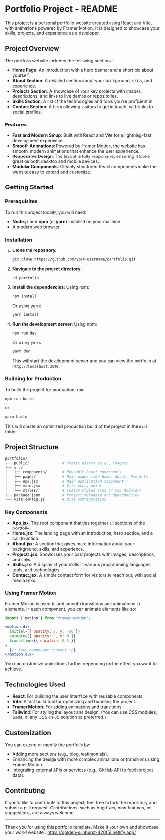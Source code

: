 # Portfolio Project - README

This project is a personal portfolio website created using React and Vite, with animations powered by Framer Motion. It is designed to showcase your skills, projects, and experience as a developer.

## Project Overview

The portfolio website includes the following sections:
- **Home Page**: An introduction with a hero banner and a short bio about yourself.
- **About Section**: A detailed section about your background, skills, and experience.
- **Projects Section**: A showcase of your key projects with images, descriptions, and links to live demos or repositories.
- **Skills Section**: A list of the technologies and tools you're proficient in.
- **Contact Section**: A form allowing visitors to get in touch, with links to social profiles.

### Features
- **Fast and Modern Setup**: Built with React and Vite for a lightning-fast development experience.
- **Smooth Animations**: Powered by Framer Motion, the website has smooth, modern animations that enhance the user experience.
- **Responsive Design**: The layout is fully responsive, ensuring it looks great on both desktop and mobile devices.
- **Modular Components**: Cleanly structured React components make the website easy to extend and customize.

## Getting Started

### Prerequisites

To run this project locally, you will need:
- **Node.js** and **npm** (or **yarn**) installed on your machine.
- A modern web browser.

### Installation

1. **Clone the repository**:
    ```bash
    git clone https://github.com/your-username/portfolio.git
    ```

2. **Navigate to the project directory**:
    ```bash
    cd portfolio
    ```

3. **Install the dependencies**:
    Using npm:
    ```bash
    npm install
    ```
    Or using yarn:
    ```bash
    yarn install
    ```

4. **Run the development server**:
    Using npm:
    ```bash
    npm run dev
    ```
    Or using yarn:
    ```bash
    yarn dev
    ```

    This will start the development server and you can view the portfolio at `http://localhost:3000`.

### Building for Production

To build the project for production, run:
```bash
npm run build
```
or
```bash
yarn build
```

This will create an optimized production build of the project in the `dist` folder.

## Project Structure

```bash
portfolio/
├── public/               # Static assets (e.g., images)
├── src/
│   ├── components/       # Reusable React components
│   ├── pages/            # Main pages like Home, About, Projects
│   ├── App.jsx           # Main application component
│   ├── main.jsx          # Vite entry point
│   └── styles/           # Custom styles (CSS or CSS Modules)
├── package.json          # Project metadata and dependencies
└── vite.config.js        # Vite configuration
```

### Key Components

- **App.jsx**: The root component that ties together all sections of the portfolio.
- **Home.jsx**: The landing page with an introduction, hero section, and a call to action.
- **About.jsx**: A section that gives more information about your background, skills, and experience.
- **Projects.jsx**: Showcases your past projects with images, descriptions, and links.
- **Skills.jsx**: A display of your skills in various programming languages, tools, and technologies.
- **Contact.jsx**: A simple contact form for visitors to reach out, with social media links.

### Using Framer Motion

Framer Motion is used to add smooth transitions and animations to elements. In each component, you can animate elements like so:

```jsx
import { motion } from 'framer-motion';

<motion.div
  initial={{ opacity: 0, y: -50 }}
  animate={{ opacity: 1, y: 0 }}
  transition={{ duration: 0.5 }}
>
  {/* Your component content */}
</motion.div>
```

You can customize animations further depending on the effect you want to achieve.

## Technologies Used

- **React**: For building the user interface with reusable components.
- **Vite**: A fast build tool for optimizing and bundling the project.
- **Framer Motion**: For adding animations and transitions.
- **Tailwind**: For styling the layout and design. (You can use CSS modules, Sass, or any CSS-in-JS solution as preferred.)

## Customization

You can extend or modify the portfolio by:
- Adding more sections (e.g., blog, testimonials).
- Enhancing the design with more complex animations or transitions using Framer Motion.
- Integrating external APIs or services (e.g., GitHub API to fetch project data).

## Contributing

If you'd like to contribute to this project, feel free to fork the repository and submit a pull request. Contributions, such as bug fixes, new features, or suggestions, are always welcome.

---

Thank you for using this portfolio template. Make it your own and showcase your work!
website : https://golden-sunburst-420f51.netlify.app/

